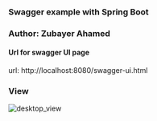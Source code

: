 ### Swagger example with Spring Boot

### Author: Zubayer Ahamed

#### Url for swagger UI page
url: http://localhost:8080/swagger-ui.html

### View
![desktop_view](https://image.prntscr.com/image/2xz3Z2llT3e1pgDTYY0EZA.png)
